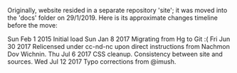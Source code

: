 Originally, website resided in a separate repository 'site';
it was moved into the 'docs' folder on 29/1/2019.
Here is its approximate changes timeline before the move:
 
Sun Feb  1 2015    Initial load
Sun Jan  8 2017    Migrating from Hg to Git :(
Fri Jun 30 2017    Relicensed under cc-nd-nc upon direct instructions from Nachmon Dov Wichnin.
Thu Jul  6 2017    CSS cleanup. Consistency between site and sources.
Wed Jul 12 2017    Typo corrections from @imush.
